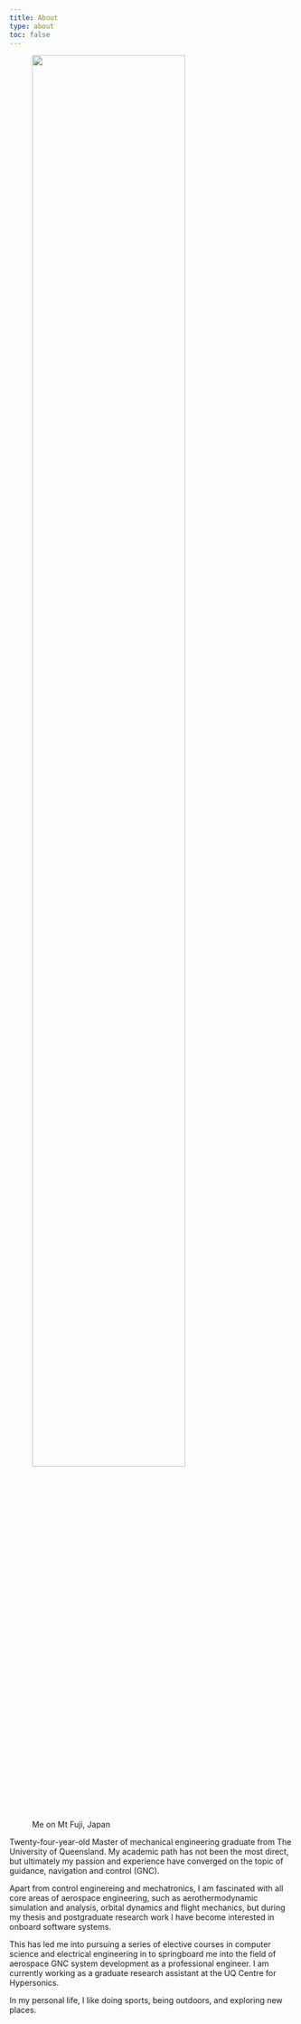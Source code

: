 ```yaml
---
title: About
type: about
toc: false
---
```


<figure>
  <img src="/images/mt-fuji.jpg" width=80%>
  <figcaption>Me on Mt Fuji, Japan</figcaption>
</figure>

Twenty-four-year-old Master of mechanical engineering graduate from The University of Queensland. My academic path has not been the most direct, but ultimately my passion and experience have converged on the topic of guidance, navigation and control (GNC).

Apart from control enginereing and mechatronics, I am fascinated with all core areas of aerospace engineering, such as aerothermodynamic simulation and analysis, orbital dynamics and flight mechanics, but during my thesis and postgraduate research work I have become interested in onboard software systems.

This has led me into pursuing a series of elective courses in computer science and electrical engineering in to springboard me into the field of aerospace GNC system development as a professional engineer. I am currently working as a graduate research assistant at the UQ Centre for Hypersonics.

In my personal life, I like doing sports, being outdoors, and exploring new places.

